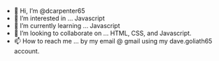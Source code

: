 - 👋 Hi, I’m @dcarpenter65
- 👀 I’m interested in ... Javascript
- 🌱 I’m currently learning ... Javascript
- 💞️ I’m looking to collaborate on ... HTML, CSS, and Javascript.
- 📫 How to reach me ... by my email @ gmail using my dave.goliath65 account.

<!---
dcarpenter65/dcarpenter65 is a ✨ special ✨ repository because its `README.md` (this file) appears on your GitHub profile.
You can click the Preview link to take a look at your changes.
--->
